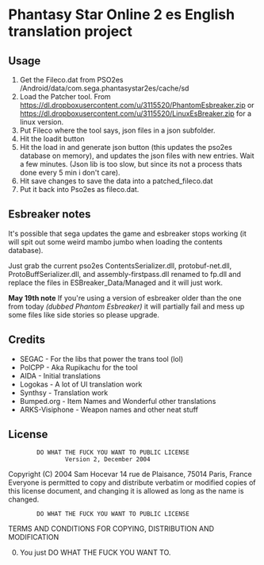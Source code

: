 # Phantasy Star Online 2 es English translation project

## Usage

1. Get the Fileco.dat from PSO2es /Android/data/com.sega.phantasystar2es/cache/sd
2. Load the Patcher tool. From https://dl.dropboxusercontent.com/u/3115520/PhantomEsbreaker.zip or https://dl.dropboxusercontent.com/u/3115520/LinuxEsBreaker.zip for a linux version.
3. Put Fileco where the tool says, json files in a json subfolder.
4. Hit the loadit button
5. Hit the load in and generate json button (this updates the pso2es database on memory), and updates the json files with new entries. Wait a few minutes. (Json lib is too slow, but since its not a process thats done every 5 min i don't care).
6. Hit save changes to save the data into a patched_fileco.dat
7. Put it back into Pso2es as fileco.dat.

## Esbreaker notes

It's possible that sega updates the game and esbreaker stops working (it will spit out some weird mambo jumbo when loading the contents database).

Just grab the current pso2es ContentsSerializer.dll, protobuf-net.dll, ProtoBuffSerializer.dll, and assembly-firstpass.dll  renamed to fp.dll and replace the files in ESBreaker_Data/Managed and it will just work.

**May 19th note**  If you're using a version of esbreaker older than the one from today _(dubbed Phantom Esbreaker)_ it will partially fail and mess up some files like side stories so please upgrade.

## Credits


* SEGAC - For the libs that power the trans tool (lol)
* PolCPP - Aka Rupikachu for the tool
* AIDA - Initial translations
* Logokas - A lot of UI translation work
* Synthsy - Translation work
* Bumped.org - Item Names and Wonderful other translations
* ARKS-Visiphone - Weapon names and other neat stuff

## License

            DO WHAT THE FUCK YOU WANT TO PUBLIC LICENSE
                    Version 2, December 2004
 
 Copyright (C) 2004 Sam Hocevar
  14 rue de Plaisance, 75014 Paris, France
 Everyone is permitted to copy and distribute verbatim or modified
 copies of this license document, and changing it is allowed as long
 as the name is changed.
 
            DO WHAT THE FUCK YOU WANT TO PUBLIC LICENSE
   TERMS AND CONDITIONS FOR COPYING, DISTRIBUTION AND MODIFICATION
 
  0. You just DO WHAT THE FUCK YOU WANT TO.
